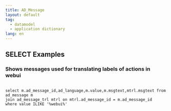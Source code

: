 ```yaml
---
title: AD_Message
layout: default
tag: 
  - datamodel
  - application dictionary
lang: en
---
```


## SELECT Examples

### Shows messages used for translating labels of actions in webui
```

select m.ad_message_id,ad_language,m.value,m.msgtext,mtrl.msgtext from ad_message m
join ad_message_trl mtrl on mtrl.ad_message_id = m.ad_message_id
where value ILIKE '%webui%' 
	  
```

